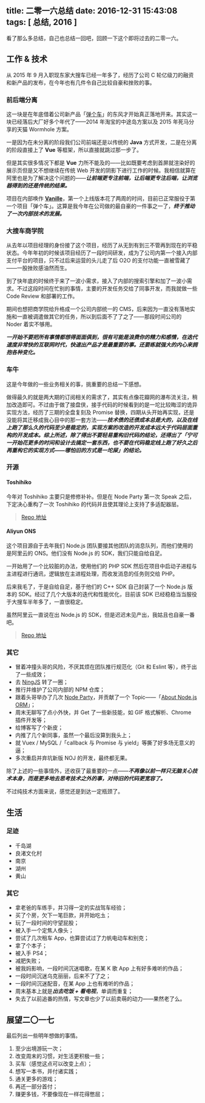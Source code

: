title: 二零一六总结
date: 2016-12-31 15:43:08
tags: [ 总结, 2016 ]
---

看了那么多总结，自己也总结一回吧，回顾一下这个即将过去的二零一六。

## 工作 & 技术

从 2015 年 9 月入职现东家大搜车已经一年多了，经历了公司 C 轮亿级刀的融资和新产品的发布，在今年也有几件令自己比较自豪和挫败的事。

### 前后端分离

这一块是在年底借着公司新产品「[弹个车](https://tangeche.com)」的东风才开始真正落地开来。其实这一块已经落后大厂好多个年代了——2014 年淘宝的中途岛方案以及 2015 年死马分享的天猫 Wormhole 方案。

一是因为在未分离的阶段我们公司前端还是以传统的 **Java** 方式开发，二是在分离的阶段直接上了 **Vue** 等框架，所以直接就跳过那一步了。

但是其实很多情况下都是 **Vue** 力所不能及的——比如既要考虑到首屏就渲染好的展示页但是又不想继续在传统 Web 开发的阴影下进行工作的时候。我相信就算在阿里也是为了解决这个问题的——***让前端更专注前端，让后端更专注后端，让浏览器得到的还是传统的结果。***

项目在内部唤作 [**Vanille**](http://finalfantasy.wikia.com/wiki/Oerba_Dia_Vanille)，第一个上线版本花了两周的时间，目前已正常服役于第一个项目「弹个车」。这算是我今年在公司做的最自豪的一件事之一了，***终于推动了一次内部技术的发展。***

### 大搜车商学院

从去年以项目经理的身份接了这个项目，经历了从无到有到三不管再到现在的平稳状态。今年年初的时候该项目经历了一段时间研发，成为了公司内第一个接入内部支付平台的项目，只不过后来运营的头儿走了后 O2O 的支付功能一直被雪藏了——一股挫败感油然而生。

到了快年底的时候终于来了一波小需求，接入了内部的搜索引擎和加了一波小需求。不过这段时间在忙别的事情，主要的开发任务交给了同事开发，而我就做一些 Code Review 和部署的工作。

期间也想把商学院给升格成一个公司内部统一的 CMS，后来因为一直没有落地实施和一直被调遣做其它的任务，所以到后面不了了之了——那段时间公司的 Noder 着实不够用。

***一开始不要把所有事情都想得面面俱到，很有可能是浪费你的精力和感情，在迭代速度非常快的互联网时代，快速出产品才是最重要的事。还要练就强大的内心来拥抱各种变化。***

### 车牛

这是今年做的一些业务相关的事，挑重要的总结一下感想。

做得最久的就是两大期的订阅相关的需求了，其实有点像花瓣网的瀑布流关注，稍加改造即可。不过由于做了接盘侠，接手代码的时候看到的是一坨比较晦涩的诡异实现方法，经历了三期的全盘复刻及 Promise 替换，四期从头开始再实现，还是没能将其迁移成我心目中的那一套方法——***技术债的还债成本总是大的，以及在线上跑了那么久的代码至少是稳定的，实现方案的改造的开发成本远大于代码层面重构的开发成本。***综上所述，除了得出不要轻易重构旧代码的结论，还得出了***「宁可一开始花更多的时间和设计去搞定一套东西，也不要在代码稳定线上跑了好久之后再重构它的实现方式——哪怕旧的方式是一坨屎」的结论。***

### 开源

#### Toshihiko

今年对 Toshihiko 主要只是修修补补。但是在 Node Party 第一次 Speak 之后，下定决心重构了一次 Toshihiko 的代码并且使其理论上支持了多适配器层。

> [Repo 地址](https://github.com/XadillaX/Toshihiko)

#### Aliyun ONS

这个项目源自于去年我们 Node.js 团队要接其他团队的消息队列，而他们使用的是阿里云的 ONS。他们没有 Node.js 的 SDK，我们只能自给自足。

一开始用了一个比较脏的办法，使用他们的 PHP SDK 然后在项目中启动子进程与主进程进行通讯，逻辑放在主进程处理，而收发消息的任务则交给 PHP。

后来我毛了，于是自给自足，基于他们的 C++ SDK 自己封装了一个 Node.js 版本的 SDK。经过了几个大版本的迭代和性能优化，目前该 SDK 已经稳稳当当服役于大搜车半年多了，一直很稳定。

虽然阿里云一直说在出 Node.js 的 SDK，但是迟迟未见产出，我姑且也自豪一番吧。

> [Repo 地址](https://github.com/XadillaX/aliyun-ons)

### 其它

+ 冒着冲撞头哥的风险，不厌其烦在团队推行规范化（Git 和 Eslint 等），终于出了一些成效；
+ 去 [NingJS](http://2016.jsconf.cn/) 转了一圈；
+ 推行并维护了公司内部的 NPM 仓库；
+ 跟着头哥举办了几次 [Node Party](https://github.com/hangzhou-node-party)，并贡献了一个 Topic——「[About Node.js ORM](http://htmljs.b0.upaiyun.com/uploads/1470619563805-083e5543293c4da9f6c1d489d6010e60.pdf)」；
+ 周末无聊写了点小外快，并 Get 了一些新技能，如 GIF 格式解析、Chrome 插件开发等；
+ 给博客写了个新皮；
+ 内推了几个新同事，虽然一个最后没算到我头上；
+ 就 Vuex / MySQL /「callback 与 Promise 与 yield」等撕了好多场无意义的逼；
+ 多次重启并弃坑新版 NOJ 的开发，最终都无果。

除了上述的一些事情外，还收获了最重要的一点——***不再像以前一样只无脑关心技术本身，而是更多地去思考技术之外的事，对待旧的代码更宽容了。***

不过纯技术方面来说，感觉还是到达一定瓶颈了。

## 生活

### 足迹

+ 千岛湖
+ 良渚文化村
+ 南京
+ 湖州
+ 黄山

### 其它

+ 拿老爸的车练手，并习得一定的实战驾车经验；
+ 买了个房，欠下一笔巨款，并开始吃圡；
+ 玩了一段时间的守望屁股；
+ 被入手一个定焦人像头；
+ 尝试了几次租车 App，也算尝试过了力帆电动车和别克；
+ 拿了个本子；
+ 被入手 PS4；
+ 减肥失败；
+ 被我妈影响，一段时间沉迷唱歌，在某 K 歌 App 上有好多难听的作品；
+ 一段时间沉迷乌克丽丽，后来不了了之；
+ 一段时间沉迷配音，在某 App 上也有难听的作品；
+ 周末基本上就是***出去吃饭 + 看电视***，单调而重复；
+ 失去了以前追番的热情，写文章也少了以前卖萌的动力——果然老了么。

## 展望二〇一七

最后列出一些明年想做的事情。

1. 至少出境游玩一次；
2. 改变周末的习惯，对生活更积极一些；
3. 买车（感觉这点可以改变上点）；
4. 想写一本书，并付诸实践；
5. 通关更多的游戏；
6. 再还一部分首付；
7. 赚更多钱，不要像现在一样花得憋屈；
